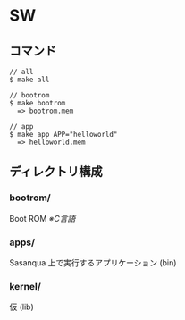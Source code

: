 # SW

## コマンド

```
// all
$ make all

// bootrom
$ make bootrom
  => bootrom.mem

// app
$ make app APP="helloworld"
  => helloworld.mem
```

## ディレクトリ構成

### bootrom/

Boot ROM *※C言語*

### apps/

Sasanqua 上で実行するアプリケーション (bin)

### kernel/

仮 (lib)
